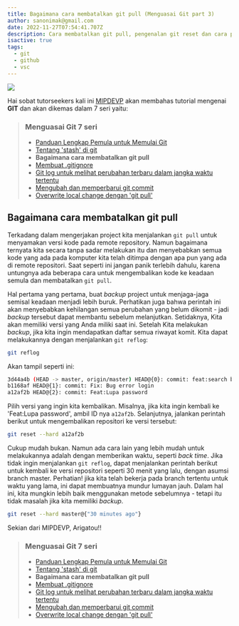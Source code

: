 ```yaml
---
title: Bagaimana cara membatalkan git pull (Menguasai Git part 3)
author: sanonimak@gmail.com
date: 2022-11-27T07:54:41.707Z
description: Cara membatalkan git pull, pengenalan git reset dan cara penggunaannya.
isactive: true
tags:
  - git
  - github
  - vsc
---
```


![](https://git-scm.com/images/logos/downloads/Git-Logo-2Color.png)

Hai sobat tutorseekers kali ini [MIPDEVP](https://mipdevp.com) akan membahas tutorial mengenai **GIT** dan akan dikemas dalam 7 seri yaitu:

> ### Menguasai Git 7 seri
>
> * [Panduan Lengkap Pemula untuk Memulai Git](https://mipdevp.com/blog/articles/2022-10-23-panduan-lengkap-pemula-untuk-memulai-git-menguasai-git-part-1)
> * [Tentang 'stash' di git](https://mipdevp.com/blog/articles/2022-11-22-tentang-stash-di-git-menguasai-git-part-2/)
> * **Bagaimana cara membatalkan git pull**
> * [Membuat .gitignore](#)
> * [Git log untuk melihat perubahan terbaru dalam jangka waktu tertentu](#)
> * [Mengubah dan memperbarui git commit](#)
> * [Overwrite local change dengan 'git pull'](#)

## Bagaimana cara membatalkan git pull

Terkadang dalam mengerjakan project kita menjalankan `git pull` untuk menyamakan versi kode pada remote repository. Namun bagaimana ternyata kita secara tanpa sadar melakukan itu dan menyebabkan semua kode yang ada pada komputer kita telah ditimpa dengan apa pun yang ada di remote repositori. Saat seperti ini jangan panik terlebih dahulu, karena untungnya ada beberapa cara untuk mengembalikan kode ke keadaan semula dan membatalkan `git pull`.

Hal pertama yang pertama, buat *backup* project untuk menjaga-jaga semisal keadaan menjadi lebih buruk. Perhatikan juga bahwa perintah ini akan menyebabkan kehilangan semua perubahan yang belum dikomit - jadi *backup* tersebut dapat membantu sebelum melanjutkan. Setidaknya, Kita akan memiliki versi yang Anda miliki saat ini. Setelah Kita melakukan *backup*, jika kita ingin mendapatkan daftar semua riwayat komit. Kita dapat melakukannya dengan menjalankan `git reflog`:

```sh
git reflog
```
Akan tampil seperti ini:
```sh
3d44a4b (HEAD -> master, origin/master) HEAD@{0}: commit: feat:search barang
b1168af HEAD@{1}: commit: Fix: Bug error login
a12af2b HEAD@{2}: commit: Feat:Lupa password
```

Pilih versi yang ingin kita kembalikan. Misalnya, jika kita ingin kembali ke 'Feat:Lupa password', ambil ID nya `a12af2b`. Selanjutnya, jalankan perintah berikut untuk mengembalikan repositori ke versi tersebut:

```sh
git reset --hard a12af2b
```
Cukup mudah bukan. Namun ada cara lain yang lebih mudah untuk melakukannya adalah dengan memberikan waktu, seperti *back time*. Jika tidak ingin menjalankan `git reflog`, dapat menjalankan perintah berikut untuk kembali ke versi repositori seperti 30 menit yang lalu, dengan asumsi branch master. Perhatian! jika kita telah bekerja pada branch tertentu untuk waktu yang lama, ini dapat membuatnya mundur lumayan jauh. Dalam hal ini, kita mungkin lebih baik menggunakan metode sebelumnya - tetapi itu tidak masalah jika kita memiliki *backup*.

```sh
git reset --hard master@{"30 minutes ago"}
```

Sekian dari MIPDEVP, Arigatou!!


> ### Menguasai Git 7 seri
>
> * [Panduan Lengkap Pemula untuk Memulai Git](https://mipdevp.com/blog/articles/2022-10-23-panduan-lengkap-pemula-untuk-memulai-git-menguasai-git-part-1)
> * [Tentang 'stash' di git](https://mipdevp.com/blog/articles/2022-11-22-tentang-stash-di-git-menguasai-git-part-2/)
> * **Bagaimana cara membatalkan git pull**
> * [Membuat .gitignore](#)
> * [Git log untuk melihat perubahan terbaru dalam jangka waktu tertentu](#)
> * [Mengubah dan memperbarui git commit](#)
> * [Overwrite local change dengan 'git pull'](#)